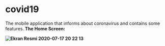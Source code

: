 # covid19
The mobile application that informs about coronavirus and contains some features.<b>
The Home Screen:

![Ekran Resmi 2020-07-17 20 22 13](https://user-images.githubusercontent.com/57998586/87814424-641f0880-c86c-11ea-83ad-5e85dac8c425.png)
